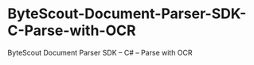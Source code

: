 # ByteScout-Document-Parser-SDK-C-Parse-with-OCR
ByteScout Document Parser SDK – C# – Parse with OCR
